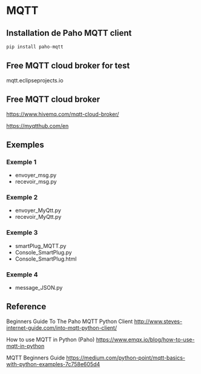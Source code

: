 # MQTT

## Installation de Paho MQTT client
```bash
pip install paho-mqtt

```

## Free MQTT cloud broker for test
mqtt.eclipseprojects.io

## Free MQTT cloud broker
https://www.hivemq.com/mqtt-cloud-broker/

https://myqtthub.com/en

## Exemples
### Exemple 1
 - envoyer\_msg.py 
 - recevoir\_msg.py

### Exemple 2
 - envoyer\_MyQtt.py
 - recevoir\_MyQtt.py

### Exemple 3
 - smartPlug_MQTT.py
 - Console_SmartPlug.py
 - Console_SmartPlug.html 
 
### Exemple 4
 - message_JSON.py

 
## Reference
Beginners Guide To The Paho MQTT Python Client
http://www.steves-internet-guide.com/into-mqtt-python-client/

How to use MQTT in Python (Paho)
https://www.emqx.io/blog/how-to-use-mqtt-in-python

MQTT Beginners Guide
https://medium.com/python-point/mqtt-basics-with-python-examples-7c758e605d4